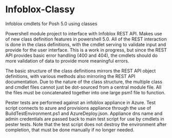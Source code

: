 # Infoblox-Classy
Infoblox cmdlets for Posh 5.0 using classes

Powershell module project to interface with Infoblox REST API.  Makes use of new class definition features in powershell 5.0.  All of the REST interaction is done in the class definitions, with the cmdlet serving to validate input and provide for the user interface.  This is a work in progress, but since the REST API provides basic error handling (400 and 404), the cmdlets should do more validation of data to provide more meaningful errors.

The basic structure of the class definitions mirrors the REST API object definitions, with various methods also mirroring the REST API documentation.  Due to the nature of the class structure, the multiple class and cmdlet files cannot just be dot-sourced from a central module file.  All the files must be concatenated together into one large psm1 file to function.  

Pester tests are performed against an infoblox appliance in Azure.  Test script connects to azure and provisions appliance through the use of BuildTestEnvironment.ps1 and AzureDeploy.json.  Appliance dns name and admin credentials are passed back to main test script for use by cmdlets in pester tests.  Note that the test script does not destroy the environment after completion, that must be done manually if no longer needed.
